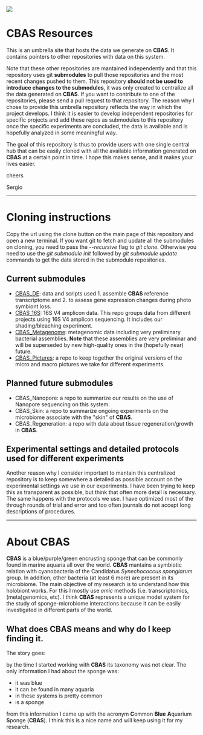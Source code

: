 
![](CBAS.jpg)

# CBAS Resources

This is an umbrella site that hosts the data we generate on **CBAS**. It contains pointers to other repositories with data on this system.

Note that these other repositories are mantained independently and that this repository uses git **submodules** to pull those repositories and the most recent changes pushed to them. This repository **should not be used to introduce changes to the submodules**, it was only created to centralize all the data generated on **CBAS**. If you want to contribute to one of the repositories, please send a pull request to that repository. The reason why I chose to provide this umbrella repository reflects the way in which the project develops. I think it is easier to develop independent repositories for specific projects and add these repos as submodules to this repository once the specific experiments are concluded, the data is available and is hopefully analyzed in some meaningful way.

The goal of this repository is thus to provide users with one single central hub that can be easily cloned with all the available information generated on **CBAS** at a certain point in time. I hope this makes sense, and it makes your lives easier.

cheers

Sergio

***

# Cloning instructions

Copy the url using the clone button on the main page of this repository and open a new terminal. If you want git to fetch and update all the submodules on cloning, you need to pass the *--recursive* flag to *git clone*. Otherwise you need to use the *git submodule init* followed by *git submodule update* commands to get the data stored in the submodule repositories.

## Current submodules

 - [CBAS_DE](https://github.com/sevragorgia/CBAS_DE): data and scripts used 1. assemble **CBAS** reference transcriptome and 2. to assess gene expression changes during photo symbiont loss.
 - [CBAS_16S](https://github.com/sevragorgia/CBAS_16S): 16S V4 amplicon data. This repo groups data from different projects using 16S V4 amplicon sequencing. It includes our shading/bleaching experiment.
 - [CBAS_Metagenome](https://github.com/sevragorgia/CBAS_Metagenome): metagenomic data including very preliminary bacterial assemblies. **Note** that these assemblies are very preliminar and will be superseded by new high-quality ones in the (hopefully near) future.
 - [CBAS_Pictures](https://github.com/sevragorgia/CBAS_Pictures): a repo to keep together the original versions of the micro and macro pictures we take for different experiments.

## Planned future submodules

 - CBAS_Nanopore: a repo to summarize our results on the use of Nanopore sequencing on this system.
 - CBAS_Skin: a repo to summarize ongoing experiments on the microbiome associate with the "skin" of **CBAS**.
 - CBAS_Regeneration: a repo with data about tissue regeneration/growth in **CBAS**.

## Experimental settings and detailed protocols used for different experiments

Another reason why I consider important to mantain this centralized repository is to keep somewhere a detailed as possible account on the experimental settings we use in our experiments. I have been trying to keep this as transparent as possible, but think that often more detail is necessary. The same happens with the protocols we use. I have optimized most of the through rounds of trial and error and too often journals do not accept long descriptions of procedures. 

***

# About **CBAS** 

**CBAS** is a blue/purple/green encrusting sponge that can be commonly found in marine aquaria all over the world. **CBAS** mantains a symbiotic relation with cyanobacteria of the Candidatus *Synechococcus spongiarum* group. In addition, other bacteria (at least 6 more) are present in its microbiome. The main objective of my research is to understand how this holobiont works. For this I mostly use *omic* methods (i.e. transcriptomics, (meta)genomics, etc). I think **CBAS** represents a unique model  system for the study of sponge-microbiome interactions because it can be easily investigated in different parts of the world.

## What does CBAS means and why do I keep finding it.

The story goes:

by the time I started working with **CBAS** its taxonomy was not clear. The only information I had about the sponge was:

 - it was blue
 - it can be found in many aquaria
 - in these systems is pretty common
 - is a sponge

from this information I came up with the acronym **C**ommon **Blue** **A**quarium **S**ponge (**CBAS**). I think this is a nice name and will keep using it for my research.



